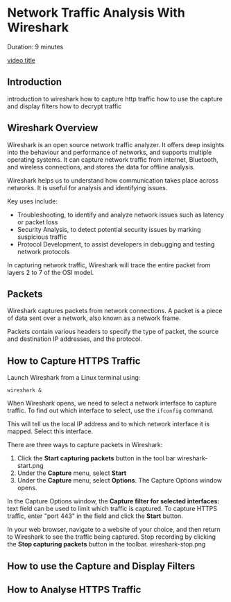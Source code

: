 # Network Traffic Analysis With Wireshark
Duration: 9 minutes

[video title](videohub:1_f4rft40n)

## Introduction

introduction to wireshark
how to capture http traffic
how to use the capture and display filters
how to decrypt traffic

## Wireshark Overview
Wireshark is an open source network traffic analyzer. It offers deep insights into the behaviour and performance of networks, and supports multiple operating systems. It can capture network traffic from internet, Bluetooth, and wireless connections, and stores the data for offline analysis.

Wireshark helps us to understand how communication takes place across networks. It is useful for analysis and identifying issues.

Key uses include:
- Troubleshooting, to identify and analyze network issues such as latency or packet loss
- Security Analysis, to detect potential security issues by marking suspicious traffic
- Protocol Development, to assist developers in debugging and testing network protocols

In capturing network traffic, Wireshark will trace the entire packet from layers 2 to 7 of the OSI model.

## Packets
Wireshark captures packets from network connections. A packet is a piece of data sent over a network, also known as a network frame.

Packets contain various headers to specify the type of packet, the source and destination IP addresses, and the protocol.

## How to Capture HTTPS Traffic
Launch Wireshark from a Linux terminal using:
```
wireshark &
```
When Wireshark opens, we need to select a network interface to capture traffic. To find out which interface to select, use the `ifconfig` command.

This will tell us the local IP address and to which network interface it is mapped. Select this interface.

There are three ways to capture packets in Wireshark:
1. Click the **Start capturing packets** button in the tool bar
    wireshark-start.png
2. Under the **Capture** menu, select **Start**
3. Under the **Capture** menu, select **Options**. The Capture Options window opens.

In the Capture Options window, the **Capture filter for selected interfaces:** text field can be used to limit which traffic is captured. To capture HTTPS traffic, enter "port 443" in the field and click the **Start** button.

In your web browser, navigate to a website of your choice, and then return to Wireshark to see the traffic being captured. Stop recording by clicking the **Stop capturing packets** button in the toolbar.
    wireshark-stop.png



## How to use the Capture and Display Filters

## How to Analyse HTTPS Traffic
